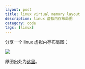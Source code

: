 ```yaml
---
layout: post
title: linux virtual memory layout
description: linux 虚拟内存布局图
category: code
tags: [linux]
---
```

分享一个 linux 虚拟内存布局图：

![](http://7tsy8h.com1.z0.glb.clouddn.com/linux_memory_layout.jpg)

原图出处为[这里](http://www.cnblogs.com/clover-toeic/p/3754433.html)。

[-10]:    http://hushi55.github.io/  "-10"
